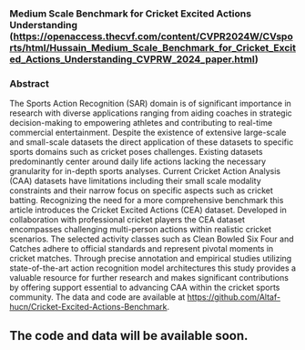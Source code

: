 ### Medium Scale Benchmark for Cricket Excited Actions Understanding (https://openaccess.thecvf.com/content/CVPR2024W/CVsports/html/Hussain_Medium_Scale_Benchmark_for_Cricket_Excited_Actions_Understanding_CVPRW_2024_paper.html)
### Abstract
The Sports Action Recognition (SAR) domain is of significant importance in research with diverse applications ranging from aiding coaches in strategic decision-making to empowering athletes and contributing to real-time commercial entertainment. Despite the existence of extensive large-scale and small-scale datasets the direct application of these datasets to specific sports domains such as cricket poses challenges. Existing datasets predominantly center around daily life actions lacking the necessary granularity for in-depth sports analyses. Current Cricket Action Analysis (CAA) datasets have limitations including their small scale modality constraints and their narrow focus on specific aspects such as cricket batting. Recognizing the need for a more comprehensive benchmark this article introduces the Cricket Excited Actions (CEA) dataset. Developed in collaboration with professional cricket players the CEA dataset encompasses challenging multi-person actions within realistic cricket scenarios. The selected activity classes such as Clean Bowled Six Four and Catches adhere to official standards and represent pivotal moments in cricket matches. Through precise annotation and empirical studies utilizing state-of-the-art action recognition model architectures this study provides a valuable resource for further research and makes significant contributions by offering support essential to advancing CAA within the cricket sports community. The data and code are available at https://github.com/Altaf-hucn/Cricket-Excited-Actions-Benchmark.

## The code and data will be available soon.
